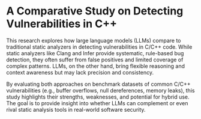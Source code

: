 # A Comparative Study on Detecting Vulnerabilities in C++

This research explores how large language models (LLMs) compare to traditional static analyzers in detecting vulnerabilities in C/C++ code. While static analyzers like Clang and Infer provide systematic, rule-based bug detection, they often suffer from false positives and limited coverage of complex patterns. LLMs, on the other hand, bring flexible reasoning and context awareness but may lack precision and consistency.

By evaluating both approaches on benchmark datasets of common C/C++ vulnerabilities (e.g., buffer overflows, null dereferences, memory leaks), this study highlights their strengths, weaknesses, and potential for hybrid use. The goal is to provide insight into whether LLMs can complement or even rival static analysis tools in real-world software security.
